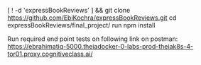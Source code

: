 [ ! -d 'expressBookReviews' ] && git clone https://github.com/EbiKochra/expressBookReviews.git
cd expressBookReviews/final_project/
run npm install

Run required end point tests on following link on postman:
https://ebrahimatiq-5000.theiadocker-0-labs-prod-theiak8s-4-tor01.proxy.cognitiveclass.ai/

